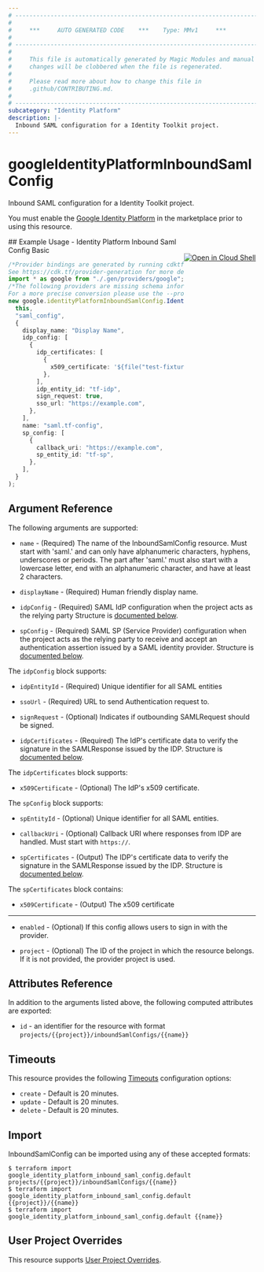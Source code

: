 ```yaml
---
# ----------------------------------------------------------------------------
#
#     ***     AUTO GENERATED CODE    ***    Type: MMv1     ***
#
# ----------------------------------------------------------------------------
#
#     This file is automatically generated by Magic Modules and manual
#     changes will be clobbered when the file is regenerated.
#
#     Please read more about how to change this file in
#     .github/CONTRIBUTING.md.
#
# ----------------------------------------------------------------------------
subcategory: "Identity Platform"
description: |-
  Inbound SAML configuration for a Identity Toolkit project.
---
```


# googleIdentityPlatformInboundSamlConfig

Inbound SAML configuration for a Identity Toolkit project.

You must enable the
[Google Identity Platform](https://console.cloud.google.com/marketplace/details/google-cloud-platform/customer-identity) in
the marketplace prior to using this resource.

<div class = "oics-button" style="float: right; margin: 0 0 -15px">
  <a href="https://console.cloud.google.com/cloudshell/open?cloudshell_git_repo=https%3A%2F%2Fgithub.com%2Fterraform-google-modules%2Fdocs-examples.git&cloudshell_working_dir=identity_platform_inbound_saml_config_basic&cloudshell_image=gcr.io%2Fgraphite-cloud-shell-images%2Fterraform%3Alatest&open_in_editor=main.tf&cloudshell_print=.%2Fmotd&cloudshell_tutorial=.%2Ftutorial.md" target="_blank">
    <img alt="Open in Cloud Shell" src="//gstatic.com/cloudssh/images/open-btn.svg" style="max-height: 44px; margin: 32px auto; max-width: 100%;">
  </a>
</div>
## Example Usage - Identity Platform Inbound Saml Config Basic

```typescript
/*Provider bindings are generated by running cdktf get.
See https://cdk.tf/provider-generation for more details.*/
import * as google from "./.gen/providers/google";
/*The following providers are missing schema information and might need manual adjustments to synthesize correctly: google.
For a more precise conversion please use the --provider flag in convert.*/
new google.identityPlatformInboundSamlConfig.IdentityPlatformInboundSamlConfig(
  this,
  "saml_config",
  {
    display_name: "Display Name",
    idp_config: [
      {
        idp_certificates: [
          {
            x509_certificate: '${file("test-fixtures/rsa_cert.pem")}',
          },
        ],
        idp_entity_id: "tf-idp",
        sign_request: true,
        sso_url: "https://example.com",
      },
    ],
    name: "saml.tf-config",
    sp_config: [
      {
        callback_uri: "https://example.com",
        sp_entity_id: "tf-sp",
      },
    ],
  }
);

```

## Argument Reference

The following arguments are supported:

*   `name` -
    (Required)
    The name of the InboundSamlConfig resource. Must start with 'saml.' and can only have alphanumeric characters,
    hyphens, underscores or periods. The part after 'saml.' must also start with a lowercase letter, end with an
    alphanumeric character, and have at least 2 characters.

*   `displayName` -
    (Required)
    Human friendly display name.

*   `idpConfig` -
    (Required)
    SAML IdP configuration when the project acts as the relying party
    Structure is [documented below](#nested_idp_config).

*   `spConfig` -
    (Required)
    SAML SP (Service Provider) configuration when the project acts as the relying party to receive
    and accept an authentication assertion issued by a SAML identity provider.
    Structure is [documented below](#nested_sp_config).

<a name="nested_idp_config"></a>The `idpConfig` block supports:

*   `idpEntityId` -
    (Required)
    Unique identifier for all SAML entities

*   `ssoUrl` -
    (Required)
    URL to send Authentication request to.

*   `signRequest` -
    (Optional)
    Indicates if outbounding SAMLRequest should be signed.

*   `idpCertificates` -
    (Required)
    The IdP's certificate data to verify the signature in the SAMLResponse issued by the IDP.
    Structure is [documented below](#nested_idp_certificates).

<a name="nested_idp_certificates"></a>The `idpCertificates` block supports:

* `x509Certificate` -
  (Optional)
  The IdP's x509 certificate.

<a name="nested_sp_config"></a>The `spConfig` block supports:

*   `spEntityId` -
    (Optional)
    Unique identifier for all SAML entities.

*   `callbackUri` -
    (Optional)
    Callback URI where responses from IDP are handled. Must start with `https://`.

*   `spCertificates` -
    (Output)
    The IDP's certificate data to verify the signature in the SAMLResponse issued by the IDP.
    Structure is [documented below](#nested_sp_certificates).

<a name="nested_sp_certificates"></a>The `spCertificates` block contains:

* `x509Certificate` -
  (Output)
  The x509 certificate

***

*   `enabled` -
    (Optional)
    If this config allows users to sign in with the provider.

*   `project` - (Optional) The ID of the project in which the resource belongs.
    If it is not provided, the provider project is used.

## Attributes Reference

In addition to the arguments listed above, the following computed attributes are exported:

* `id` - an identifier for the resource with format `projects/{{project}}/inboundSamlConfigs/{{name}}`

## Timeouts

This resource provides the following
[Timeouts](https://developer.hashicorp.com/terraform/plugin/sdkv2/resources/retries-and-customizable-timeouts) configuration options:

* `create` - Default is 20 minutes.
* `update` - Default is 20 minutes.
* `delete` - Default is 20 minutes.

## Import

InboundSamlConfig can be imported using any of these accepted formats:

```console
$ terraform import google_identity_platform_inbound_saml_config.default projects/{{project}}/inboundSamlConfigs/{{name}}
$ terraform import google_identity_platform_inbound_saml_config.default {{project}}/{{name}}
$ terraform import google_identity_platform_inbound_saml_config.default {{name}}
```

## User Project Overrides

This resource supports [User Project Overrides](https://registry.terraform.io/providers/hashicorp/google/latest/docs/guides/provider_reference#user_project_override).
